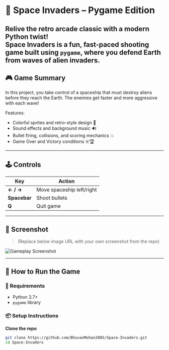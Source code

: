 # 🚀 Space Invaders – Pygame Edition

Relive the retro arcade classic with a modern Python twist!  
**Space Invaders** is a fun, fast-paced shooting game built using `pygame`, where you defend Earth from waves of alien invaders.
---

## 🎮 Game Summary

In this project, you take control of a spaceship that must destroy aliens before they reach the Earth. The enemies get faster and more aggressive with each wave!

Features:
- Colorful sprites and retro-style design 🎨
- Sound effects and background music 🔊
- Bullet firing, collisions, and scoring mechanics 💥
- Game Over and Victory conditions ☠️🏆

---

## 🕹️ Controls

| Key         | Action                  |
|-------------|--------------------------|
| **← / →**   | Move spaceship left/right |
| **Spacebar**| Shoot bullets             |
| **Q**       | Quit game                 |

---

## 📸 Screenshot

> (Replace below image URL with your own screenshot from the repo)

![Gameplay Screenshot]([https://i.imgur.com/NlD0Z9L.png](https://github.com/BhuvanMohan2005/Space-Invaders/blob/main/screenshot.png))

---

## 🚀 How to Run the Game

### 🧱 Requirements

- Python 3.7+
- `pygame` library

### 📦 Setup Instructions

 **Clone the repo**  
   ```bash
   git clone https://github.com/BhuvanMohan2005/Space-Invaders.git
   cd Space-Invaders

